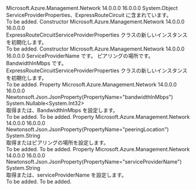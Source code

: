 <Type Name="ExpressRouteCircuitServiceProviderProperties" FullName="Microsoft.Azure.Management.Network.Models.ExpressRouteCircuitServiceProviderProperties">
  <TypeSignature Language="C#" Value="public class ExpressRouteCircuitServiceProviderProperties" />
  <TypeSignature Language="ILAsm" Value=".class public auto ansi beforefieldinit ExpressRouteCircuitServiceProviderProperties extends System.Object" />
  <TypeSignature Language="DocId" Value="T:Microsoft.Azure.Management.Network.Models.ExpressRouteCircuitServiceProviderProperties" />
  <TypeSignature Language="VB.NET" Value="Public Class ExpressRouteCircuitServiceProviderProperties" />
  <TypeSignature Language="F#" Value="type ExpressRouteCircuitServiceProviderProperties = class" />
  <AssemblyInfo>
    <AssemblyName>Microsoft.Azure.Management.Network</AssemblyName>
    <AssemblyVersion>14.0.0.0</AssemblyVersion>
    <AssemblyVersion>16.0.0.0</AssemblyVersion>
  </AssemblyInfo>
  <Base>
    <BaseTypeName>System.Object</BaseTypeName>
  </Base>
  <Interfaces />
  <Docs>
    <summary>
            ServiceProviderProperties、ExpressRouteCircuit に含まれています。
            </summary>
    <remarks>To be added.</remarks>
  </Docs>
  <Members>
    <Member MemberName=".ctor">
      <MemberSignature Language="C#" Value="public ExpressRouteCircuitServiceProviderProperties ();" />
      <MemberSignature Language="ILAsm" Value=".method public hidebysig specialname rtspecialname instance void .ctor() cil managed" />
      <MemberSignature Language="DocId" Value="M:Microsoft.Azure.Management.Network.Models.ExpressRouteCircuitServiceProviderProperties.#ctor" />
      <MemberSignature Language="VB.NET" Value="Public Sub New ()" />
      <MemberType>Constructor</MemberType>
      <AssemblyInfo>
        <AssemblyName>Microsoft.Azure.Management.Network</AssemblyName>
        <AssemblyVersion>14.0.0.0</AssemblyVersion>
        <AssemblyVersion>16.0.0.0</AssemblyVersion>
      </AssemblyInfo>
      <Parameters />
      <Docs>
        <summary>
            ExpressRouteCircuitServiceProviderProperties クラスの新しいインスタンスを初期化します。
            </summary>
        <remarks>To be added.</remarks>
      </Docs>
    </Member>
    <Member MemberName=".ctor">
      <MemberSignature Language="C#" Value="public ExpressRouteCircuitServiceProviderProperties (string serviceProviderName = null, string peeringLocation = null, Nullable&lt;int&gt; bandwidthInMbps = null);" />
      <MemberSignature Language="ILAsm" Value=".method public hidebysig specialname rtspecialname instance void .ctor(string serviceProviderName, string peeringLocation, valuetype System.Nullable`1&lt;int32&gt; bandwidthInMbps) cil managed" />
      <MemberSignature Language="DocId" Value="M:Microsoft.Azure.Management.Network.Models.ExpressRouteCircuitServiceProviderProperties.#ctor(System.String,System.String,System.Nullable{System.Int32})" />
      <MemberSignature Language="VB.NET" Value="Public Sub New (Optional serviceProviderName As String = null, Optional peeringLocation As String = null, Optional bandwidthInMbps As Nullable(Of Integer) = null)" />
      <MemberSignature Language="F#" Value="new Microsoft.Azure.Management.Network.Models.ExpressRouteCircuitServiceProviderProperties : string * string * Nullable&lt;int&gt; -&gt; Microsoft.Azure.Management.Network.Models.ExpressRouteCircuitServiceProviderProperties" Usage="new Microsoft.Azure.Management.Network.Models.ExpressRouteCircuitServiceProviderProperties (serviceProviderName, peeringLocation, bandwidthInMbps)" />
      <MemberType>Constructor</MemberType>
      <AssemblyInfo>
        <AssemblyName>Microsoft.Azure.Management.Network</AssemblyName>
        <AssemblyVersion>14.0.0.0</AssemblyVersion>
        <AssemblyVersion>16.0.0.0</AssemblyVersion>
      </AssemblyInfo>
      <Parameters>
        <Parameter Name="serviceProviderName" Type="System.String" />
        <Parameter Name="peeringLocation" Type="System.String" />
        <Parameter Name="bandwidthInMbps" Type="System.Nullable&lt;System.Int32&gt;" />
      </Parameters>
      <Docs>
        <param name="serviceProviderName">ServiceProviderName です。</param>
        <param name="peeringLocation">ピアリングの場所です。</param>
        <param name="bandwidthInMbps">BandwidthInMbps です。</param>
        <summary>
            ExpressRouteCircuitServiceProviderProperties クラスの新しいインスタンスを初期化します。
            </summary>
        <remarks>To be added.</remarks>
      </Docs>
    </Member>
    <Member MemberName="BandwidthInMbps">
      <MemberSignature Language="C#" Value="public Nullable&lt;int&gt; BandwidthInMbps { get; set; }" />
      <MemberSignature Language="ILAsm" Value=".property instance valuetype System.Nullable`1&lt;int32&gt; BandwidthInMbps" />
      <MemberSignature Language="DocId" Value="P:Microsoft.Azure.Management.Network.Models.ExpressRouteCircuitServiceProviderProperties.BandwidthInMbps" />
      <MemberSignature Language="VB.NET" Value="Public Property BandwidthInMbps As Nullable(Of Integer)" />
      <MemberSignature Language="F#" Value="member this.BandwidthInMbps : Nullable&lt;int&gt; with get, set" Usage="Microsoft.Azure.Management.Network.Models.ExpressRouteCircuitServiceProviderProperties.BandwidthInMbps" />
      <MemberType>Property</MemberType>
      <AssemblyInfo>
        <AssemblyName>Microsoft.Azure.Management.Network</AssemblyName>
        <AssemblyVersion>14.0.0.0</AssemblyVersion>
        <AssemblyVersion>16.0.0.0</AssemblyVersion>
      </AssemblyInfo>
      <Attributes>
        <Attribute>
          <AttributeName>Newtonsoft.Json.JsonProperty(PropertyName="bandwidthInMbps")</AttributeName>
        </Attribute>
      </Attributes>
      <ReturnValue>
        <ReturnType>System.Nullable&lt;System.Int32&gt;</ReturnType>
      </ReturnValue>
      <Docs>
        <summary>
            取得または、BandwidthInMbps を設定します。
            </summary>
        <value>To be added.</value>
        <remarks>To be added.</remarks>
      </Docs>
    </Member>
    <Member MemberName="PeeringLocation">
      <MemberSignature Language="C#" Value="public string PeeringLocation { get; set; }" />
      <MemberSignature Language="ILAsm" Value=".property instance string PeeringLocation" />
      <MemberSignature Language="DocId" Value="P:Microsoft.Azure.Management.Network.Models.ExpressRouteCircuitServiceProviderProperties.PeeringLocation" />
      <MemberSignature Language="VB.NET" Value="Public Property PeeringLocation As String" />
      <MemberSignature Language="F#" Value="member this.PeeringLocation : string with get, set" Usage="Microsoft.Azure.Management.Network.Models.ExpressRouteCircuitServiceProviderProperties.PeeringLocation" />
      <MemberType>Property</MemberType>
      <AssemblyInfo>
        <AssemblyName>Microsoft.Azure.Management.Network</AssemblyName>
        <AssemblyVersion>14.0.0.0</AssemblyVersion>
        <AssemblyVersion>16.0.0.0</AssemblyVersion>
      </AssemblyInfo>
      <Attributes>
        <Attribute>
          <AttributeName>Newtonsoft.Json.JsonProperty(PropertyName="peeringLocation")</AttributeName>
        </Attribute>
      </Attributes>
      <ReturnValue>
        <ReturnType>System.String</ReturnType>
      </ReturnValue>
      <Docs>
        <summary>
            取得またはピアリングの場所を設定します。
            </summary>
        <value>To be added.</value>
        <remarks>To be added.</remarks>
      </Docs>
    </Member>
    <Member MemberName="ServiceProviderName">
      <MemberSignature Language="C#" Value="public string ServiceProviderName { get; set; }" />
      <MemberSignature Language="ILAsm" Value=".property instance string ServiceProviderName" />
      <MemberSignature Language="DocId" Value="P:Microsoft.Azure.Management.Network.Models.ExpressRouteCircuitServiceProviderProperties.ServiceProviderName" />
      <MemberSignature Language="VB.NET" Value="Public Property ServiceProviderName As String" />
      <MemberSignature Language="F#" Value="member this.ServiceProviderName : string with get, set" Usage="Microsoft.Azure.Management.Network.Models.ExpressRouteCircuitServiceProviderProperties.ServiceProviderName" />
      <MemberType>Property</MemberType>
      <AssemblyInfo>
        <AssemblyName>Microsoft.Azure.Management.Network</AssemblyName>
        <AssemblyVersion>14.0.0.0</AssemblyVersion>
        <AssemblyVersion>16.0.0.0</AssemblyVersion>
      </AssemblyInfo>
      <Attributes>
        <Attribute>
          <AttributeName>Newtonsoft.Json.JsonProperty(PropertyName="serviceProviderName")</AttributeName>
        </Attribute>
      </Attributes>
      <ReturnValue>
        <ReturnType>System.String</ReturnType>
      </ReturnValue>
      <Docs>
        <summary>
            取得または、serviceProviderName を設定します。
            </summary>
        <value>To be added.</value>
        <remarks>To be added.</remarks>
      </Docs>
    </Member>
  </Members>
</Type>